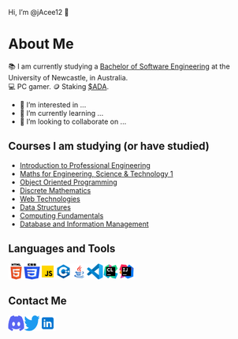 Hi, I’m @jAcee12 👋

# About Me

📚 I am currently studying a <a href="https://www.newcastle.edu.au/degrees/bachelor-of-software-engineering-honours">Bachelor of Software Engineering</a> at the University of Newcastle, in Australia.<br/>
💻 PC gamer.
🪙 Staking <a href="https://cardano.org/">$ADA</a>.

- 👀 I’m interested in ...
- 🌱 I’m currently learning ...
- 💞️ I’m looking to collaborate on ...

## Courses I am studying (or have studied)
- <a href="https://www.newcastle.edu.au/course/ENGG1500">Introduction to Professional Engineering</a>
- <a href="https://www.newcastle.edu.au/course/MATH1110">Maths for Engineering, Science & Technology 1</a>
- <a href="https://www.newcastle.edu.au/course/SENG1110">Object Oriented Programming</a>
- <a href="https://www.newcastle.edu.au/course/MATH1510">Discrete Mathematics</a>
- <a href="https://www.newcastle.edu.au/course/SENG1050">Web Technologies</a>
- <a href="https://www.newcastle.edu.au/course/SENG1120">Data Structures</a>
- <a href="https://www.newcastle.edu.au/course/COMP1010">Computing Fundamentals</a>
- <a href="https://www.newcastle.edu.au/course/COMP1140">Database and Information Management</a>

## Languages and Tools

[<img align="left" alt="HTML5" width="32px" height="32px" src="Icons/HTML5_Logo.svg" />][vscode]
[<img align="left" alt="CSS" width="32px" height="32px" src="Icons/CSS3_logo_and_wordmark.svg" />][vscode]
[<img align="left" alt="JavaScript" width="32px" height="32px" src="Icons/icons8-javascript.svg" />][javascript]
[<img align="left" alt="C++" width="32px" height="32px" src="Icons/icons8-c++.svg" />][c++]
[<img align="left" alt="Java" width="32px" height="32px" src="Icons/icons8-java.svg" />][java]

[<img align="left" alt="VSCode" width="32px" height="32px" src="Icons/vscode.svg" />][vscode]
[<img align="left" alt="CLion" width="32px" height="32px" src="Icons/CLion_icon.svg" />][clion]
[<img align="left" alt="IntelliJ IDEA" width="32px" height="32px" src="Icons/IntelliJ_IDEA_icon.svg" />][intellij]
<br/><br/>

## Contact Me

[<img align="left" alt="jadocee#4635" width="32px" height="32px" src="Icons/Discord-Logo-Color.svg" />][discord]
[<img align="left" alt="@JaCee____" width="32px" height="32px" src="Icons/Logo blue.svg" />][twitter]
[<img align="left" alt="LinkedIn" width="32px" height="32px" src="Icons/icons8-linkedin.svg" />][linkedin]
<br/><br/>


<!---
jAcee12/jAcee12 is a ✨ special ✨ repository because its `README.md` (this file) appears on your GitHub profile.
You can click the Preview link to take a look at your changes.
--->


[twitter]: https://twitter.com/JaCee____
[discord]: https://discordapp.com/users/390237452595363866
[linkedin]: https://au.linkedin.com/

[vscode]: https://code.visualstudio.com/
[javascript]: https://www.javascript.com/
[clion]: https://www.jetbrains.com/clion/
[intellij]: https://www.jetbrains.com/idea/
[java]: https://www.java.com/en/
[c++]: https://www.cplusplus.com/

